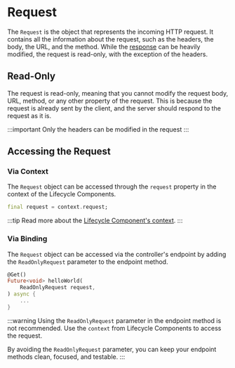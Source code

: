# Request

The `Request` is the object that represents the incoming HTTP request. It contains all the information about the request, such as the headers, the body, the URL, and the method. While the [response] can be heavily modified, the request is read-only, with the exception of the headers.

## Read-Only

The request is read-only, meaning that you cannot modify the request body, URL, method, or any other property of the request. This is because the request is already sent by the client, and the server should respond to the request as it is.

:::important
Only the headers can be modified in the request
:::

## Accessing the Request

### Via Context

The `Request` object can be accessed through the `request` property in the context of the Lifecycle Components.

```dart
final request = context.request;
```

:::tip
Read more about the [Lifecycle Component's context][lifecycle-context].
:::

### Via Binding

The `Request` object can be accessed via the controller's endpoint by adding the `ReadOnlyRequest` parameter to the endpoint method.

```dart
@Get()
Future<void> helloWorld(
    ReadOnlyRequest request,
) async {
    ...
}
```

:::warning
Using the `ReadOnlyRequest` parameter in the endpoint method is not recommended. Use the `context` from Lifecycle Components to access the request.

By avoiding the `ReadOnlyRequest` parameter, you can keep your endpoint methods clean, focused, and testable.
:::

[response]: ./../response/index.md
[lifecycle-context]: ../context/index.md

